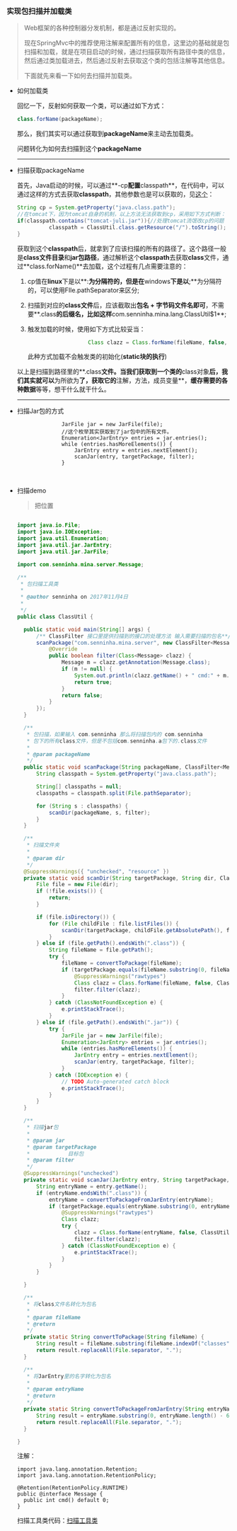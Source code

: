 ### 实现包扫描并加载类

> Web框架的各种控制器分发机制，都是通过反射实现的。
>
> 现在SpringMvc中的推荐使用注解来配置所有的信息，这里边的基础就是包扫描和加载，就是在项目启动的时候，通过扫描获取所有路径中类的信息，然后通过类加载进去，然后通过反射去获取这个类的包括注解等其他信息。
>
> 下面就先来看一下如何去扫描并加载类。

- 如何加载类

  回忆一下，反射如何获取一个类，可以通过如下方式：

  ```java
  class.forName(packageName);
  ```

  那么，我们其实可以通过获取到**packageName**来主动去加载类。

  问题转化为如何去扫描到这个**packageName**

  ---

- 扫描获取packageName

  首先，Java启动的时候，可以通过**-cp**配置**classpath**，在代码中，可以通过这样的方式去获取**classpath**，其他参数也是可以获取的，见[这个](../../java基础/Property获取Java的相关环境参数.md)：

  ```java
  String cp = System.getProperty("java.class.path");
  //在tomcat下，因为tomcat自身的机制，以上方法无法获取到cp，采用如下方式判断：
  if(classpath.contains("tomcat-juli.jar")){//处理tomcat流氓改cp的问题
  			classpath = ClassUtil.class.getResource("/").toString();   
  }
  ```

  获取到这个**classpath**后，就拿到了应该扫描的所有的路径了。这个路径一般是**class文件目录**和**jar包路径**，通过解析这个**classpath**去获取**class**文件，通过**class.forName()**去加载，这个过程有几点需要注意的：

  1. cp值在**linux**下是以**:**为分隔符的，但是在**windows**下是以**;**为分隔符的，可以使用FIle.pathSeparator来区分;

  2. 扫描到对应的**class文件**后，应该截取出**包名 + 字节码文件名即可**，不需要**.class**的后缀名，比如这样**com.senninha.mina.lang.ClassUtil$1**;

  3. 触发加载的时候，使用如下方式比较妥当：

     ```java
     					Class clazz = Class.forName(fileName, false, ClassUtil.class.getClassLoader());
     ```

     此种方式加载不会触发类的初始化(**static块的执行**)

  以上是扫描到路径里的**.class**文件。当我们获取到一个类的**class对象**后，我们其实就可以**为所欲为**了，获取它的**注解，方法，成员变量**，**缓存需要的各种数据**等等，想干什么就干什么。

  ---

- 扫描Jar包的方式


  ```
  				JarFile jar = new JarFile(file);
  				//这个枚举其实获取到了jar包中的所有文件。
  				Enumeration<JarEntry> entries = jar.entries();
  				while (entries.hasMoreElements()) {
  					JarEntry entry = entries.nextElement();
  					scanJar(entry, targetPackage, filter);
  				}
  ```

  ​

- 扫描demo

  > 把位置

  ```java

  import java.io.File;
  import java.io.IOException;
  import java.util.Enumeration;
  import java.util.jar.JarEntry;
  import java.util.jar.JarFile;

  import com.senninha.mina.server.Message;

  /**
   * 包扫描工具类
   * 
   * @author senninha on 2017年11月4日
   *
   */
  public class ClassUtil {

  	public static void main(String[] args) {
  		/** ClassFilter 接口里提供扫描到的接口的处理方法 输入需要扫描的包名**/
  		scanPackage("com.senninha.mina.server", new ClassFilter<Message>() {
  			@Override
  			public boolean filter(Class<Message> clazz) {
  				Message m = clazz.getAnnotation(Message.class);
  				if (m != null) {
  					System.out.println(clazz.getName() + " cmd:" + m.cmd());
  					return true;
  				}
  				return false;
  			}
  		});
  	}

  	/**
  	 * 包扫描，如果输入 com.senninha 那么将扫描包内的 com.senninha
  	 * 包下的所有class文件，但是不包括com.senninha.a包下的.class文件
  	 * 
  	 * @param packageName
  	 */
  	public static void scanPackage(String packageName, ClassFilter<Message> filter) {
  		String classpath = System.getProperty("java.class.path");

  		String[] classpaths = null;
  		classpaths = classpath.split(File.pathSeparator);

  		for (String s : classpaths) {
  			scanDir(packageName, s, filter);
  		}
  	}

  	/**
  	 * 扫描文件夹
  	 * 
  	 * @param dir
  	 */
  	@SuppressWarnings({ "unchecked", "resource" })
  	private static void scanDir(String targetPackage, String dir, ClassFilter<?> filter) {
  		File file = new File(dir);
  		if (!file.exists()) {
  			return;
  		}

  		if (file.isDirectory()) {
  			for (File childFile : file.listFiles()) {
  				scanDir(targetPackage, childFile.getAbsolutePath(), filter);
  			}
  		} else if (file.getPath().endsWith(".class")) {
  			String fileName = file.getPath();
  			try {
  				fileName = convertToPackage(fileName);
  				if (targetPackage.equals(fileName.substring(0, fileName.lastIndexOf(".")))) {
  					@SuppressWarnings("rawtypes")
  					Class clazz = Class.forName(fileName, false, ClassUtil.class.getClassLoader());
  					filter.filter(clazz);
  				}
  			} catch (ClassNotFoundException e) {
  				e.printStackTrace();
  			}
  		} else if (file.getPath().endsWith(".jar")) {
  			try {
  				JarFile jar = new JarFile(file);
  				Enumeration<JarEntry> entries = jar.entries();
  				while (entries.hasMoreElements()) {
  					JarEntry entry = entries.nextElement();
  					scanJar(entry, targetPackage, filter);
  				}
  			} catch (IOException e) {
  				// TODO Auto-generated catch block
  				e.printStackTrace();
  			}
  		}
  	}

  	/**
  	 * 扫描jar包
  	 * 
  	 * @param jar
  	 * @param targetPackage
  	 *            目标包
  	 * @param filter
  	 */
  	@SuppressWarnings("unchecked")
  	private static void scanJar(JarEntry entry, String targetPackage, ClassFilter<?> filter) {
  		String entryName = entry.getName();
  		if (entryName.endsWith(".class")) {
  			entryName = convertToPackageFromJarEntry(entryName);
  			if (targetPackage.equals(entryName.substring(0, entryName.lastIndexOf(".")))) {
  				@SuppressWarnings("rawtypes")
  				Class clazz;
  				try {
  					clazz = Class.forName(entryName, false, ClassUtil.class.getClassLoader());
  					filter.filter(clazz);
  				} catch (ClassNotFoundException e) {
  					e.printStackTrace();
  				}
  			}
  		}

  	}

  	/**
  	 * 将class文件名转化为包名
  	 * 
  	 * @param fileName
  	 * @return
  	 */
  	private static String convertToPackage(String fileName) {
  		String result = fileName.substring(fileName.indexOf("classes") + 8, fileName.length() - 6);
  		return result.replaceAll(File.separator, ".");
  	}

  	/**
  	 * 将JarEntry里的名字转化为包名
  	 * 
  	 * @param entryName
  	 * @return
  	 */
  	private static String convertToPackageFromJarEntry(String entryName) {
  		String result = entryName.substring(0, entryName.length() - 6);
  		return result.replaceAll(File.separator, ".");
  	}

  }
  ```

  注解：

  ```
  import java.lang.annotation.Retention;
  import java.lang.annotation.RetentionPolicy;

  @Retention(RetentionPolicy.RUNTIME)
  public @interface Message {
  	public int cmd() default 0;
  }
  ```

  扫描工具类代码：[扫描工具类](https://github.com/iSenninha/SServer/blob/master/src/main/java/cn/senninha/sserver/lang/ClassUtil.java)

  ​

  ​